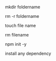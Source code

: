 <!-- To make the file or directory -->
 
 mkdir foldername

 <!-- To delete the directory -->

rm -r foldername

<!-- to make the new file inside the folder -->

touch file name

<!-- to delete the js or any other file -->

rm filename

<!-- To Create package.json file -->

npm init -y

<!-- To Create packagelock.json file  -->

install any dependency